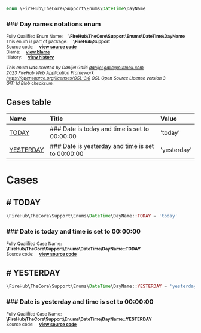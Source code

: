 
```php
enum \FireHub\TheCore\Support\Enums\DateTime\DayName
```

### ### Day names notations enum
<sub>Fully Qualified Enum Name:  **\FireHub\TheCore\Support\Enums\DateTime\DayName**</sub><br>
<sub>This enum is part of package:  **\FireHub\Support**</sub><br>
<sub>Source code:  **[view source code](https://github.com/The-FireHub-Project/Core/blob/v1.0/src/support/enums/datetime/firehub.DayName.php#L25)**</sub><br>
<sub>Blame:  **[view blame](https://github.com/The-FireHub-Project/Core/blame/v1.0/src/support/enums/datetime/firehub.DayName.php)**</sub><br>
<sub>History:  **[view history](https://github.com/The-FireHub-Project/Core/commits/v1.0/src/support/enums/datetime/firehub.DayName.php)**</sub><br>

<sub>_This enum was created by Danijel Galić <danijel.galic@outlook.com>_</sub><br>
<sub>_2023 FireHub Web Application Framework_</sub><br>
<sub>_<https://opensource.org/licenses/OSL-3.0> OSL Open Source License version 3_</sub><br>
<sub>_GIT: $Id$ Blob checksum._</sub><br>



## Cases table

| Name  | Title | Value |
| :---  | :---  | :---  |
|<a href="#today">TODAY</a>|### Date is today and time is set to 00:00:00|&#039;today&#039;|
|<a href="#yesterday">YESTERDAY</a>|### Date is yesterday and time is set to 00:00:00|&#039;yesterday&#039;|


# Cases


<h2><a name="today"># TODAY</a></h2>

```php
\FireHub\TheCore\Support\Enums\DateTime\DayName::TODAY = 'today'
```

### ### Date is today and time is set to 00:00:00
<sub>Fully Qualified Case Name:  **\FireHub\TheCore\Support\Enums\DateTime\DayName::TODAY**</sub><br>
<sub>Source code:  **[view source code](https://github.com/The-FireHub-Project/Core/blob/v1.0/src/support/enums/datetime/firehub.DayName.php#L31)**</sub><br>


<h2><a name="yesterday"># YESTERDAY</a></h2>

```php
\FireHub\TheCore\Support\Enums\DateTime\DayName::YESTERDAY = 'yesterday'
```

### ### Date is yesterday and time is set to 00:00:00
<sub>Fully Qualified Case Name:  **\FireHub\TheCore\Support\Enums\DateTime\DayName::YESTERDAY**</sub><br>
<sub>Source code:  **[view source code](https://github.com/The-FireHub-Project/Core/blob/v1.0/src/support/enums/datetime/firehub.DayName.php#L37)**</sub><br>


